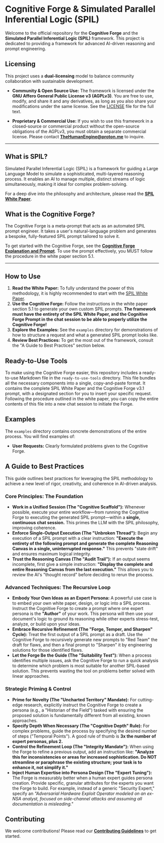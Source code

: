 # Cognitive Forge & Simulated Parallel Inferential Logic (SPIL)

Welcome to the official repository for the **Cognitive Forge** and the **Simulated Parallel Inferential Logic (SPIL)** framework. This project is dedicated to providing a framework for advanced AI-driven reasoning and prompt engineering.

## Licensing

This project uses a **dual-licensing** model to balance community collaboration with sustainable development.

* **Community & Open Source Use:** The framework is licensed under the **GNU Affero General Public License v3 (AGPLv3)**. You are free to use, modify, and share it and any derivatives, as long as you also share your modifications under the same license. See the [LICENSE](LICENSE) file for the full text.

* **Proprietary & Commercial Use:** If you wish to use this framework in a closed-source or commercial product without the open-source obligations of the AGPLv3, you must obtain a separate commercial license. Please contact **TheHumanEngine@proton.me** to inquire.

---

## What is SPIL?

Simulated Parallel Inferential Logic (SPIL) is a framework for guiding a Large Language Model to simulate a sophisticated, multi-layered reasoning process. It enables an AI to manage multiple, distinct streams of logic simultaneously, making it ideal for complex problem-solving.

For a deep dive into the philosophy and architecture, please read the [**SPIL White Paper**](white-paper/).

## What is the Cognitive Forge?

The Cognitive Forge is a meta-prompt that acts as an automated SPIL prompt engineer. It takes a user's natural-language problem and generates a bespoke, fully-featured SPIL prompt tailored to solve it.

To get started with the Cognitive Forge, see the [**Cognitive Forge Explanation and Prompt**](cognitive-forge/). To use the prompt effectively, you MUST follow the procedure in the white paper section 5.1.

---

## How to Use

1.  **Read the White Paper:** To fully understand the power of this methodology, it is highly recommended to start with the [SPIL White Paper](white-paper/).
2.  **Use the Cognitive Forge:** Follow the instructions in the white paper section 5.1 to generate your own custom SPIL prompts. **The framework must have the entirety of the SPIL White Paper, and the Cognitive Forge Prompt in the chat session to be able to properly utilize the Cognitive Forge!**
3.  **Explore the Examples:** See the `examples` directory for demonstrations of how to structure a request and what a generated SPIL prompt looks like.
4.  **Review Best Practices:** To get the most out of the framework, consult the "A Guide to Best Practices" section below.

## Ready-to-Use Tools

To make using the Cognitive Forge easier, this repository includes a ready-to-use Markdown file in the `ready-to-use-tools` directory. This file bundles all the necessary components into a single, copy-and-paste format. It contains the complete SPIL White Paper and the Cognitive Forge v3.1 prompt, with a designated section for you to insert your specific request. Following the procedure outlined in the white paper, you can copy the entire contents of this file into a new chat session to initiate the Forge.

## Examples

The `examples` directory contains concrete demonstrations of the entire process. You will find examples of:
* **User Requests:** Clearly formulated problems given to the Cognitive Forge.

## A Guide to Best Practices

This guide outlines best practices for leveraging the SPIL methodology to achieve a new level of rigor, creativity, and coherence in AI-driven analysis.

### Core Principles: The Foundation

* **Work in a Unified Session (The "Cognitive Scaffold"):** Whenever possible, execute your entire workflow—from running the Cognitive Forge to executing the generated SPIL prompt—within a **single, continuous chat session.** This primes the LLM with the SPIL philosophy, improving coherence.
* **Enforce Single-Output Execution (The "Unbroken Thread"):** Begin any execution of a SPIL prompt with a clear instruction: **"Execute the entirety of the following prompt and generate the complete Reasoning Canvas in a single, uninterrupted response."** This prevents "state drift" and ensures maximum logical integrity.
* **Trust the Reasoning Canvas (The "Audit Trail"):** If an output seems incomplete, first give a simple instruction: **"Display the complete and entire Reasoning Canvas from the last execution."** This allows you to review the AI's "thought record" before deciding to rerun the process.

### Advanced Techniques: The Recursive Loop

* **Embody Your Own Ideas as an Expert Persona:** A powerful use case is to embed your own white paper, design, or logic into a SPIL process. Instruct the Cognitive Forge to create a prompt where one expert persona is the **"Author"** of your work. This persona will then use your document's logic to ground its reasoning while other experts stress-test, analyze, or build upon your ideas.
* **Embrace Recursive Refinement (The "Forge, Temper, and Sharpen" Cycle):** Treat the first output of a SPIL prompt as a draft. Use the Cognitive Forge to recursively generate new prompts to "Red Team" the draft for flaws, and then a final prompt to "Sharpen" it by engineering solutions for those identified flaws.
* **Let the Forge Be the Guide (The "Suitability Test"):** When a process identifies multiple issues, ask the Cognitive Forge to run a quick analysis to determine which problem is most suitable for another SPIL-based solution. This prevents wasting the tool on problems better solved with linear approaches.

### Strategic Priming & Control

* **Prime for Novelty (The "Uncharted Territory" Mandate):** For cutting-edge research, explicitly instruct the Cognitive Forge to create a persona (e.g., a "Historian of the Field") tasked with ensuring the proposed solution is fundamentally different from all existing, known approaches.
* **Specify Depth When Necessary (The "Cognitive Depth" Rule):** For complex problems, guide the process by specifying the desired number of steps ("Temporal Points"). A good rule of thumb is **3x the number of expert personas, plus 2.**
* **Control the Refinement Loop (The "Integrity Mandate"):** When using the Forge to refine a previous output, add an instruction like: **"Analyze this for inconsistencies or areas for increased sophistication. Do NOT streamline or paraphrase the existing structure; your task is to enhance it, not simplify it."**
* **Inject Human Expertise into Persona Design (The "Expert Tuning"):** The Forge is measurably better when a human expert guides persona creation. Provide specific, granular attributes for the experts you want the Forge to build. For example, instead of a generic "Security Expert," specify an *"Adversarial Hardware Exploit Operator modeled on an ex-NSA analyst, focused on side-channel attacks and assuming all documentation is misleading."*

## Contributing

We welcome contributions! Please read our [**Contributing Guidelines**](CONTRIBUTING.md) to get started.
